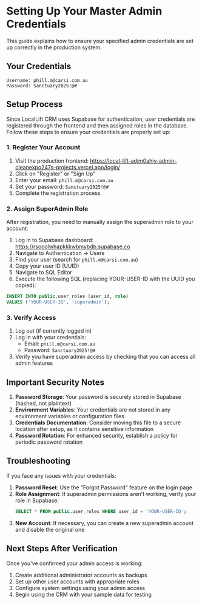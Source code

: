 # Setting Up Your Master Admin Credentials

This guide explains how to ensure your specified admin credentials are set up correctly in the production system.

## Your Credentials

```
Username: phill.m@carsi.com.au
Password: Sanctuary2025!@#
```

## Setup Process

Since LocalLift CRM uses Supabase for authentication, user credentials are registered through the frontend and then assigned roles in the database. Follow these steps to ensure your credentials are properly set up:

### 1. Register Your Account

1. Visit the production frontend: https://local-lift-adjm0ahjv-admin-cleanexpo247s-projects.vercel.app/login/
2. Click on "Register" or "Sign Up"
3. Enter your email: `phill.m@carsi.com.au`
4. Set your password: `Sanctuary2025!@#`
5. Complete the registration process

### 2. Assign SuperAdmin Role

After registration, you need to manually assign the superadmin role to your account:

1. Log in to Supabase dashboard: https://rsooolwhapkkkwbmybdb.supabase.co
2. Navigate to Authentication → Users
3. Find your user (search for `phill.m@carsi.com.au`)
4. Copy your user ID (UUID)
5. Navigate to SQL Editor
6. Execute the following SQL (replacing YOUR-USER-ID with the UUID you copied):

```sql
INSERT INTO public.user_roles (user_id, role) 
VALUES ('YOUR-USER-ID', 'superadmin');
```

### 3. Verify Access

1. Log out (if currently logged in)
2. Log in with your credentials:
   - Email: `phill.m@carsi.com.au`
   - Password: `Sanctuary2025!@#`
3. Verify you have superadmin access by checking that you can access all admin features

## Important Security Notes

1. **Password Storage**: Your password is securely stored in Supabase (hashed, not plaintext)
2. **Environment Variables**: Your credentials are not stored in any environment variables or configuration files
3. **Credentials Documentation**: Consider moving this file to a secure location after setup, as it contains sensitive information
4. **Password Rotation**: For enhanced security, establish a policy for periodic password rotation

## Troubleshooting

If you face any issues with your credentials:

1. **Password Reset**: Use the "Forgot Password" feature on the login page
2. **Role Assignment**: If superadmin permissions aren't working, verify your role in Supabase:
   ```sql
   SELECT * FROM public.user_roles WHERE user_id = 'YOUR-USER-ID';
   ```
3. **New Account**: If necessary, you can create a new superadmin account and disable the original one

## Next Steps After Verification

Once you've confirmed your admin access is working:

1. Create additional administrator accounts as backups
2. Set up other user accounts with appropriate roles
3. Configure system settings using your admin access
4. Begin using the CRM with your sample data for testing
